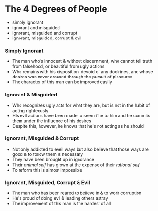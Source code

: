 # The 4 Degrees of People

- simply ignorant
- ignorant and misguided
- ignorant, misguided and corrupt
- ignorant, misguided, corrupt & evil

### Simply Ignorant
- The man who's innocent & without discernment, who cannot tell truth from falsehood, or beautiful from ugly actions
- Who remains with his disposition, devoid of any doctrines, and whose desires was never aroused through the pursuit of pleasures
- The character of this man can be improved easily

### Ignorant & Misguided
- Who recognizes ugly acts for what they are, but is not in the habit of acting righteously
- His evil actions have been made to seem fine to him and he commits them under the influence of his desires
- Despite this, however, he knows that he's not acting as he should

### Ignorant, Misguided & Corrupt
- Not only addicted to eveil ways but also believe that those ways are good & to follow them is necessary
- They have been brought up in ignorance
- Their *animal self* has grown at the expense of their *rational self*
- To reform this is almost impossible

### Ignorant, Misguided, Corrupt & Evil
- The man who has been reared to believe in & to work corruption
- He's proud of doing evil & leading others astray
- The improvement of this man is the hardest of all